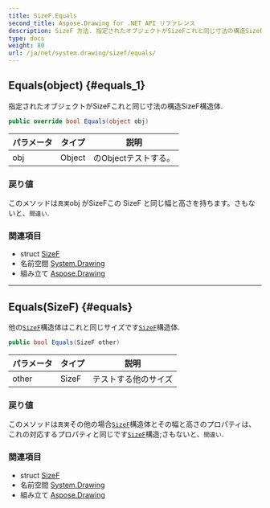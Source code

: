 ```yaml
---
title: SizeF.Equals
second_title: Aspose.Drawing for .NET API リファレンス
description: SizeF 方法. 指定されたオブジェクトがSizeFこれと同じ寸法の構造SizeF構造体.
type: docs
weight: 80
url: /ja/net/system.drawing/sizef/equals/
---
```

## Equals(object) {#equals_1}

指定されたオブジェクトがSizeFこれと同じ寸法の構造SizeF構造体.

```csharp
public override bool Equals(object obj)
```

| パラメータ | タイプ | 説明 |
| --- | --- | --- |
| obj | Object | のObjectテストする。 |

### 戻り値

このメソッドは`真実`obj がSizeFこの SizeF と同じ幅と高さを持ちます。さもないと、`間違い`.

### 関連項目

* struct [SizeF](../)
* 名前空間 [System.Drawing](../../sizef/)
* 組み立て [Aspose.Drawing](../../../)

---

## Equals(SizeF) {#equals}

他の[`SizeF`](../)構造体はこれと同じサイズです[`SizeF`](../)構造体.

```csharp
public bool Equals(SizeF other)
```

| パラメータ | タイプ | 説明 |
| --- | --- | --- |
| other | SizeF | テストする他のサイズ |

### 戻り値

このメソッドは`真実`その他の場合[`SizeF`](../)構造体とその幅と高さのプロパティは、これの対応するプロパティと同じです[`SizeF`](../)構造;さもないと、`間違い`.

### 関連項目

* struct [SizeF](../)
* 名前空間 [System.Drawing](../../sizef/)
* 組み立て [Aspose.Drawing](../../../)


